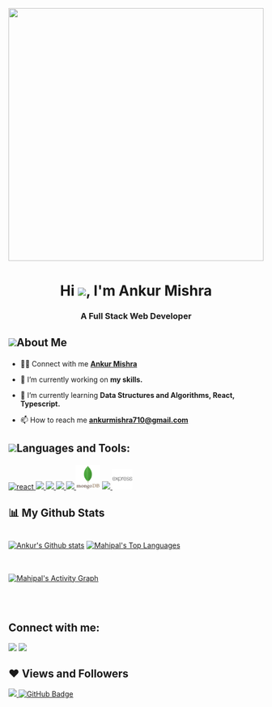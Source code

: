 
<a href="#"> <img src = "https://www.wallpapertip.com/wmimgs/250-2504846_a-two-display-workspace-with-lines-of-code.jpg" width="100%" height = "500px" /></a>

<h1 align="center">Hi <img src="https://raw.githubusercontent.com/MartinHeinz/MartinHeinz/master/wave.gif" width="30px">, I'm Ankur Mishra</h1>
<h3 align="center">A Full Stack Web Developer</h3>


## <p style="display:flex; align-items: center"> <img src="https://img.icons8.com/color/48/000000/user-male-circle--v2.png"/> About Me </p> 

- 👨‍💻 Connect with me **[Ankur Mishra](https://www.linkedin.com/in/ankur-mishra-a9b0a6223/)**
-  🔭 I’m currently working on **my skills.**



- 🌱 I’m currently learning **Data Structures and Algorithms, React, Typescript.**


- 📫 How to reach me **ankurmishra710@gmail.com**


## <p style="display:flex; align-items: center"> <img src="https://img.icons8.com/color/48/000000/source-code.png"/> Languages and Tools:</p> 

    
   <a href = "#">  <img background = "black" src="https://img.icons8.com/color/48/000000/react-native.png" alt="react" /> </a>
    <a href = "#">  <img src="https://img.icons8.com/color/48/000000/javascript.png" /> </a>
     <a href = "#"> <img src="https://img.icons8.com/color/48/000000/html-5.png" /> </a>
     <a href = "#"> <img src="https://img.icons8.com/color/48/000000/css3.png" /> </a>
    <a href = "#">  <img src="https://img.icons8.com/color/48/000000/nodejs.png" /> </a>
    <a href = "#">  <img src="https://raw.githubusercontent.com/devicons/devicon/master/icons/mongodb/mongodb-original-wordmark.svg" alt="mongodb" width="48" height="48"/></a> 
    <a href = "#">  <img src="https://img.icons8.com/color/48/000000/git.png" /> </a>
    <a href = "#">  <img src="https://raw.githubusercontent.com/devicons/devicon/master/icons/express/express-original-wordmark.svg" alt="express" width="40" height="40"/></a>






 ## 📊 My Github Stats

  <br/>
    <a href="https://github.com/mahi98jat/github-readme-stats"><img alt="Ankur's Github stats" src="https://github-readme-stats.vercel.app/api?username=mahi98jat&show_icons=true&count_private=true&theme=react&hide_border=true&bg_color=0D1117" /></a>
  <a href="https://github.com/AnkurMishra00/github-readme-stats"><img alt="Mahipal's Top Languages" src="https://github-readme-stats.vercel.app/api/top-langs/?username=mahi98jat&langs_count=8&count_private=true&layout=compact&theme=react&hide_border=true&bg_color=0D1117" /></a>
  <br/>
 
 

<br/>
<br/>

<a href="https://github.com/mahi98jat/github-readme-activity-graph"><img alt="Mahipal's Activity Graph" src="https://activity-graph.herokuapp.com/graph?username=mahi98jat&bg_color=0D1117&color=5BCDEC&line=5BCDEC&point=FFFFFF&hide_border=true" /></a>

<br/>
<br/>

## Connect with me:
<p align="left">

<a href = "https://www.linkedin.com/in/ankur-mishra-a9b0a6223/"><img src="https://img.icons8.com/fluent/48/000000/linkedin.png"/></a>
<a href = "https://twitter.com/"><img src="https://img.icons8.com/fluent/48/000000/twitter.png"/></a>

</p>

## ❤ Views and Followers
<a href="https://github.com/Meghna-DAS/github-profile-views-counter">
    <img src="https://komarev.com/ghpvc/?username=AnkurMishra00">
</a>
<a href="https://github.com/mahi98jat?tab=followers"><img src="https://img.shields.io/github/followers/mahi98jat?label=Followers&style=social" alt="GitHub Badge"></a>
